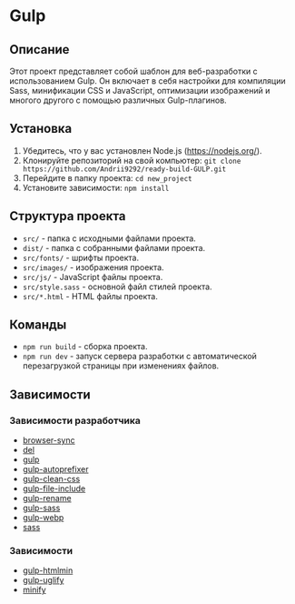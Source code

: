 # Gulp

## Описание
Этот проект представляет собой шаблон для веб-разработки с использованием Gulp. Он включает в себя настройки для компиляции Sass, минификации CSS и JavaScript, оптимизации изображений и многого другого с помощью различных Gulp-плагинов.

## Установка
1. Убедитесь, что у вас установлен Node.js (https://nodejs.org/).
2. Клонируйте репозиторий на свой компьютер: `git clone https://github.com/Andrii9292/ready-build-GULP.git`
3. Перейдите в папку проекта: `cd new_project`
4. Установите зависимости: `npm install`

## Структура проекта
- `src/` - папка с исходными файлами проекта.
- `dist/` - папка с собранными файлами проекта.
- `src/fonts/` - шрифты проекта.
- `src/images/` - изображения проекта.
- `src/js/` - JavaScript файлы проекта.
- `src/style.sass` - основной файл стилей проекта.
- `src/*.html` - HTML файлы проекта.

## Команды
- `npm run build` - сборка проекта.
- `npm run dev` - запуск сервера разработки с автоматической перезагрузкой страницы при изменениях файлов.

## Зависимости
### Зависимости разработчика
- [browser-sync](https://www.npmjs.com/package/browser-sync)
- [del](https://www.npmjs.com/package/del)
- [gulp](https://www.npmjs.com/package/gulp)
- [gulp-autoprefixer](https://www.npmjs.com/package/gulp-autoprefixer)
- [gulp-clean-css](https://www.npmjs.com/package/gulp-clean-css)
- [gulp-file-include](https://www.npmjs.com/package/gulp-file-include)
- [gulp-rename](https://www.npmjs.com/package/gulp-rename)
- [gulp-sass](https://www.npmjs.com/package/gulp-sass)
- [gulp-webp](https://www.npmjs.com/package/gulp-webp)
- [sass](https://www.npmjs.com/package/sass)

### Зависимости
- [gulp-htmlmin](https://www.npmjs.com/package/gulp-htmlmin)
- [gulp-uglify](https://www.npmjs.com/package/gulp-uglify)
- [minify](https://www.npmjs.com/package/minify)

